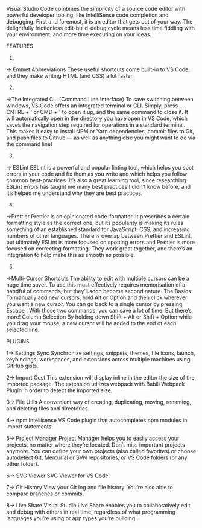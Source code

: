 Visual Studio Code combines the simplicity of a source code editor with powerful developer tooling, like IntelliSense code completion and debugging.
First and foremost, it is an editor that gets out of your way. The delightfully frictionless edit-build-debug cycle means less time fiddling with your environment, and more time executing on your ideas.

FEATURES

1.
-> Emmet Abbreviations
These useful shortcuts come built-in to VS Code, and they make writing HTML (and CSS) a lot faster.

2.
->The Integrated CLI (Command Line Interface)
To save switching between windows, VS Code offers an integrated terminal or CLI. Simply, press CNTRL + ' or CMD + ' to open it up, and the same command to close it. It will automatically open in the directory you have open in VS Code, which saves the navigation step required for operations in a standard terminal.
This makes it easy to install NPM or Yarn dependencies, commit files to Git, and push files to Github — as well as anything else you might want to do via the command line!

3.
-> ESLint
ESLint is a powerful and popular linting tool, which helps you spot errors in your code and fix them as you write and which helps you follow common best-practices. It’s also a great learning tool, since researching ESLint errors has taught me many best practices I didn’t know before, and it’s helped me understand why they are best practices.

4.
->Prettier
Prettier is an opinionated code-formatter. It prescribes a certain formatting style as the correct one, but its popularity is making its rules something of an established standard for JavaScript, CSS, and increasing numbers of other languages.
There is overlap between Prettier and ESLint, but ultimately ESLint is more focused on spotting errors and Prettier is more focused on correcting formatting. They work great together, and there’s an integration to help make this as smooth as possible.

5.
->Multi-Cursor Shortcuts
The ability to edit with multiple cursors can be a huge time saver. To use this most effectively requires memorisation of a handful of commands, but they’ll soon become second nature.
The Basics
To manually add new cursors, hold Alt or Option and then click wherever you want a new cursor. You can go back to a single cursor by pressing Escape . With those two commands, you can save a lot of time. But there’s more!
Column Selection
By holding down Shift + Alt or Shift + Option while you drag your mouse, a new cursor will be added to the end of each selected line.


PLUGINS

1-> Settings Sync
Synchronize settings, snippets, themes, file icons, launch, keybindings, workspaces, and extensions across multiple machines using GitHub gists.

2-> Import Cost
This extension will display inline in the editor the size of the imported package. The extension utilizes webpack with Babili Webpack Plugin in order to detect the imported size.

3-> File Utils 
A convenient way of creating, duplicating, moving, renaming, and deleting files and directories.

4-> npm Intellisense
VS Code plugin that autocompletes npm modules in import statements.

5-> Project Manager
Project Manager helps you to easily access your projects, no matter where they’re located. Don’t miss important projects anymore.
You can define your own projects (also called favorites) or choose autodetect Git, Mercurial or SVN repositories, or VS Code folders (or any other folder).

6-> SVG Viewer
SVG Viewer for VS Code.

7-> Git History
View your Git log and file history. You’re also able to compare branches or commits.

8-> Live Share
Visual Studio Live Share enables you to collaboratively edit and debug with others in real time, regardless of what programming languages you’re using or app types you’re building.




